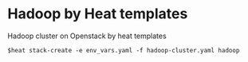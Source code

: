 # Hadoop by Heat templates

Hadoop cluster on Openstack by heat templates

```ssh
$heat stack-create -e env_vars.yaml -f hadoop-cluster.yaml hadoop
```
